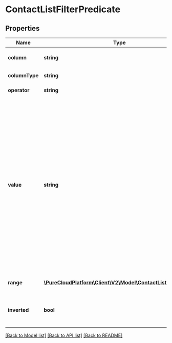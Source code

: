 # ContactListFilterPredicate

## Properties
Name | Type | Description | Notes
------------ | ------------- | ------------- | -------------
**column** | **string** | Contact list column from the ContactListFilter&#39;s contactList. | [optional] 
**columnType** | **string** | The type of data in the contact column. | [optional] 
**operator** | **string** | The operator for this ContactListFilterPredicate. | [optional] 
**value** | **string** | Value with which to compare the contact&#39;s data. This could be text, a number, or a relative time. A value for relative time should follow the format PxxDTyyHzzM, where xx, yy, and zz specify the days, hours and minutes. For example, a value of P01DT08H30M corresponds to 1 day, 8 hours, and 30 minutes from now. To specify a time in the past, include a negative sign before each numeric value. For example, a value of P-01DT-08H-30M corresponds to 1 day, 8 hours, and 30 minutes in the past. You can also do things like P01DT00H-30M, which would correspond to 23 hours and 30 minutes from now (1 day - 30 minutes). | [optional] 
**range** | [**\PureCloudPlatform\Client\V2\Model\ContactListFilterRange**](ContactListFilterRange.md) | A range of values. Required for operators BETWEEN and IN. | [optional] 
**inverted** | **bool** | Inverts the result of the predicate (i.e., if the predicate returns true, inverting it will return false). | [optional] 

[[Back to Model list]](../README.md#documentation-for-models) [[Back to API list]](../README.md#documentation-for-api-endpoints) [[Back to README]](../README.md)


